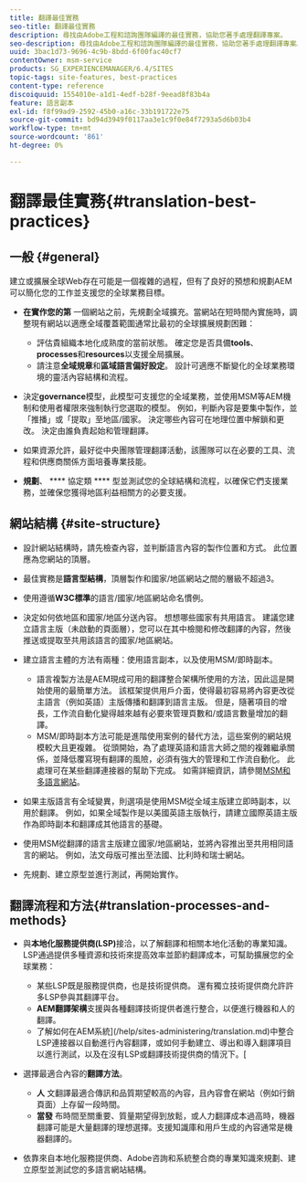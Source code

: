 ```yaml
---
title: 翻譯最佳實務
seo-title: 翻譯最佳實務
description: 尋找由Adobe工程和諮詢團隊編譯的最佳實務，協助您著手處理翻譯專案。
seo-description: 尋找由Adobe工程和諮詢團隊編譯的最佳實務，協助您著手處理翻譯專案。
uuid: 3bac1d73-9696-4c9b-8bdd-6f00fac40cf7
contentOwner: msm-service
products: SG_EXPERIENCEMANAGER/6.4/SITES
topic-tags: site-features, best-practices
content-type: reference
discoiquuid: 1554010e-a1d1-4edf-b28f-9eead8f83b4a
feature: 語言副本
exl-id: f8f99ad9-2592-45b0-a16c-33b191722e75
source-git-commit: bd94d3949f0117aa3e1c9f0e84f7293a5d6b03b4
workflow-type: tm+mt
source-wordcount: '861'
ht-degree: 0%

---
```


# 翻譯最佳實務{#translation-best-practices}

## 一般 {#general}

建立或擴展全球Web存在可能是一個複雜的過程，但有了良好的預想和規劃AEM可以簡化您的工作並支援您的全球業務目標。

* **在實作您的第** 一個網站之前，先規劃全域擴充。當網站在短時間內實施時，調整現有網站以適應全域覆蓋範圍通常比最初的全球擴展規劃困難：

   * 評估貴組織本地化成熟度的當前狀態。 確定您是否具備&#x200B;**tools**、**processes**&#x200B;和&#x200B;**resources**&#x200B;以支援全局擴展。
   * 請注意&#x200B;**全域規章**&#x200B;和&#x200B;**區域語言偏好設定**。 設計可適應不斷變化的全球業務環境的靈活內容結構和流程。

* 決定&#x200B;**governance**&#x200B;模型，此模型可支援您的全域業務，並使用MSM等AEM機制和使用者權限來強制執行您選取的模型。 例如，判斷內容是要集中製作，並「推播」或「提取」至地區/國家。 決定哪些內容可在地理位置中解鎖和更改。 決定由誰負責起始和管理翻譯。
* 如果資源允許，最好從中央團隊管理翻譯活動，該團隊可以在必要的工具、流程和供應商關係方面培養專業技能。
* **規劃**、 **** 協定類 **** 型並測試您的全球結構和流程，以確保它們支援業務，並確保您獲得地區利益相關方的必要支援。

## 網站結構 {#site-structure}

* 設計網站結構時，請先檢查內容，並判斷語言內容的製作位置和方式。 此位置應為您網站的頂層。
* 最佳實務是&#x200B;**語言型結構**，頂層製作和國家/地區網站之間的層級不超過3。
* 使用遵循&#x200B;**W3C標準**&#x200B;的語言/國家/地區網站命名慣例。
* 決定如何依地區和國家/地區分送內容。 想想哪些國家有共用語言。 建議您建立語言主版（未啟動的頁面層），您可以在其中檢閱和修改翻譯的內容，然後推送或提取至共用該語言的國家/地區網站。
* 建立語言主體的方法有兩種：使用語言副本，以及使用MSM/即時副本。

   * 語言複製方法是AEM現成可用的翻譯整合架構所使用的方法，因此這是開始使用的最簡單方法。 該框架提供用戶介面，使得最初容易將內容更改從主語言（例如英語）主版傳播和翻譯到語言主版。 但是，隨著項目的增長，工作流自動化變得越來越有必要來管理頁數和/或語言數量增加的翻譯。
   * MSM/即時副本方法可能是進階使用案例的替代方法，這些案例的網站規模較大且更複雜。 從頭開始，為了處理英語和語言大師之間的複雜繼承關係，並降低覆寫現有翻譯的風險，必須有強大的管理和工作流自動化。 此處理可在某些翻譯連接器的幫助下完成。 如需詳細資訊，請參閱[MSM和多語言網站](/help/sites-administering/msm-best-practices.md#msm-and-multilingual-websites)。

* 如果主版語言有全域變異，則選項是使用MSM從全域主版建立即時副本，以用於翻譯。 例如，如果全域製作是以美國英語主版執行，請建立國際英語主版作為即時副本和翻譯成其他語言的基礎。
* 使用MSM從翻譯的語言主版建立國家/地區網站，並將內容推出至共用相同語言的網站。 例如，法文母版可推出至法國、比利時和瑞士網站。
* 先規劃、建立原型並進行測試，再開始實作。

## 翻譯流程和方法{#translation-processes-and-methods}

* 與&#x200B;**本地化服務提供商(LSP)**&#x200B;接洽，以了解翻譯和相關本地化活動的專業知識。 LSP通過提供多種資源和技術來提高效率並節約翻譯成本，可幫助擴展您的全球業務：

   * 某些LSP既是服務提供商，也是技術提供商。 還有獨立技術提供商允許許多LSP參與其翻譯平台。
   * **AEM翻譯架構**&#x200B;支援與各種翻譯技術提供者進行整合，以便進行機器和人的翻譯。
   * 了解如何在AEM系統](/help/sites-administering/translation.md)中整合LSP連接器以自動進行內容翻譯，或如何手動建立、導出和導入翻譯項目以進行測試，以及在沒有LSP或翻譯技術提供商的情況下。[

* 選擇最適合內容的&#x200B;**翻譯方法**。

   * **人** 文翻譯最適合傳訊和品質期望較高的內容，且內容會在網站（例如行銷頁面）上存留一段時間。
   * **當發** 布時間至關重要、質量期望得到放鬆，或人力翻譯成本過高時，機器翻譯可能是大量翻譯的理想選擇。支援知識庫和用戶生成的內容通常是機器翻譯的。

* 依靠來自本地化服務提供商、Adobe咨詢和系統整合商的專業知識來規劃、建立原型並測試您的多語言網站結構。
